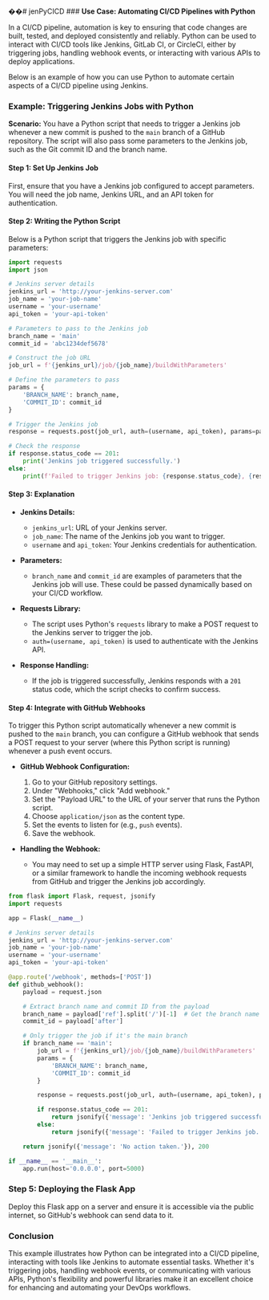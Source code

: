 ��#   j e n P y C I C D 
 
 ### **Use Case: Automating CI/CD Pipelines with Python**

In a CI/CD pipeline, automation is key to ensuring that code changes are built, tested, and deployed consistently and reliably. Python can be used to interact with CI/CD tools like Jenkins, GitLab CI, or CircleCI, either by triggering jobs, handling webhook events, or interacting with various APIs to deploy applications.

Below is an example of how you can use Python to automate certain aspects of a CI/CD pipeline using Jenkins.

### **Example: Triggering Jenkins Jobs with Python**

**Scenario:**
You have a Python script that needs to trigger a Jenkins job whenever a new commit is pushed to the `main` branch of a GitHub repository. The script will also pass some parameters to the Jenkins job, such as the Git commit ID and the branch name.

#### **Step 1: Set Up Jenkins Job**

First, ensure that you have a Jenkins job configured to accept parameters. You will need the job name, Jenkins URL, and an API token for authentication.

#### **Step 2: Writing the Python Script**

Below is a Python script that triggers the Jenkins job with specific parameters:

```python
import requests
import json

# Jenkins server details
jenkins_url = 'http://your-jenkins-server.com'
job_name = 'your-job-name'
username = 'your-username'
api_token = 'your-api-token'

# Parameters to pass to the Jenkins job
branch_name = 'main'
commit_id = 'abc1234def5678'

# Construct the job URL
job_url = f'{jenkins_url}/job/{job_name}/buildWithParameters'

# Define the parameters to pass
params = {
    'BRANCH_NAME': branch_name,
    'COMMIT_ID': commit_id
}

# Trigger the Jenkins job
response = requests.post(job_url, auth=(username, api_token), params=params)

# Check the response
if response.status_code == 201:
    print('Jenkins job triggered successfully.')
else:
    print(f'Failed to trigger Jenkins job: {response.status_code}, {response.text}')
```

#### **Step 3: Explanation**

- **Jenkins Details:**
  - `jenkins_url`: URL of your Jenkins server.
  - `job_name`: The name of the Jenkins job you want to trigger.
  - `username` and `api_token`: Your Jenkins credentials for authentication.

- **Parameters:**
  - `branch_name` and `commit_id` are examples of parameters that the Jenkins job will use. These could be passed dynamically based on your CI/CD workflow.

- **Requests Library:**
  - The script uses Python's `requests` library to make a POST request to the Jenkins server to trigger the job.
  - `auth=(username, api_token)` is used to authenticate with the Jenkins API.

- **Response Handling:**
  - If the job is triggered successfully, Jenkins responds with a `201` status code, which the script checks to confirm success.

#### **Step 4: Integrate with GitHub Webhooks**

To trigger this Python script automatically whenever a new commit is pushed to the `main` branch, you can configure a GitHub webhook that sends a POST request to your server (where this Python script is running) whenever a push event occurs.

- **GitHub Webhook Configuration:**
  1. Go to your GitHub repository settings.
  2. Under "Webhooks," click "Add webhook."
  3. Set the "Payload URL" to the URL of your server that runs the Python script.
  4. Choose `application/json` as the content type.
  5. Set the events to listen for (e.g., `push` events).
  6. Save the webhook.

- **Handling the Webhook:**
  - You may need to set up a simple HTTP server using Flask, FastAPI, or a similar framework to handle the incoming webhook requests from GitHub and trigger the Jenkins job accordingly.

```python
from flask import Flask, request, jsonify
import requests

app = Flask(__name__)

# Jenkins server details
jenkins_url = 'http://your-jenkins-server.com'
job_name = 'your-job-name'
username = 'your-username'
api_token = 'your-api-token'

@app.route('/webhook', methods=['POST'])
def github_webhook():
    payload = request.json

    # Extract branch name and commit ID from the payload
    branch_name = payload['ref'].split('/')[-1]  # Get the branch name
    commit_id = payload['after']

    # Only trigger the job if it's the main branch
    if branch_name == 'main':
        job_url = f'{jenkins_url}/job/{job_name}/buildWithParameters'
        params = {
            'BRANCH_NAME': branch_name,
            'COMMIT_ID': commit_id
        }

        response = requests.post(job_url, auth=(username, api_token), params=params)

        if response.status_code == 201:
            return jsonify({'message': 'Jenkins job triggered successfully.'}), 201
        else:
            return jsonify({'message': 'Failed to trigger Jenkins job.'}), response.status_code

    return jsonify({'message': 'No action taken.'}), 200

if __name__ == '__main__':
    app.run(host='0.0.0.0', port=5000)
```

### **Step 5: Deploying the Flask App**

Deploy this Flask app on a server and ensure it is accessible via the public internet, so GitHub's webhook can send data to it.

### **Conclusion**

This example illustrates how Python can be integrated into a CI/CD pipeline, interacting with tools like Jenkins to automate essential tasks. Whether it's triggering jobs, handling webhook events, or communicating with various APIs, Python's flexibility and powerful libraries make it an excellent choice for enhancing and automating your DevOps workflows.
